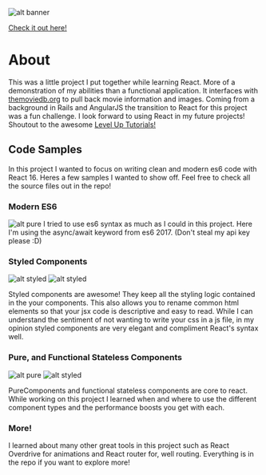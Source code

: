 ![alt banner](https://i.imgur.com/9K0hcaX.png)

[Check it out here!](http://react-movie-db.s3-website.us-east-2.amazonaws.com/)

# About
This was a little project I put together while learning React. More of a demonstration of my abilities than a functional application. It interfaces with [themoviedb.org](https://www.themoviedb.org) to pull back movie information and images. Coming from a background in Rails and AngularJS the transition to React for this project was a fun challenge. I look forward to using React in my future projects! Shoutout to the awesome [Level Up Tutorials!](https://www.leveluptutorials.com/)

## Code Samples
In this project I wanted to focus on writing clean and modern es6 code with React 16. Heres a few samples I wanted to show off. Feel free to check all the source files out in the repo!

### Modern ES6
![alt pure](https://i.imgur.com/CmEiKhY.png)
I tried to use es6 syntax as much as I could in this project. Here I'm using the async/await keyword from es6 2017. (Don't steal my api key please :D)

### Styled Components
![alt styled](https://i.imgur.com/RVfPd89.png) ![alt styled](https://i.imgur.com/9IBMtyT.png)

Styled components are awesome! They keep all the styling logic contained in the your components. This also allows you to rename common html elements so that your  jsx code is descriptive and easy to read. While I can understand the sentiment of not wanting to write your css in a js file, in my opinion styled components are very elegant and compliment React's syntax well.

### Pure, and Functional Stateless Components
![alt pure](https://i.imgur.com/yFdIvoD.png) ![alt styled](https://i.imgur.com/wscWy8q.png)

PureComponents and functional stateless components are core to react. While working on this project I learned when and where to use the different component types and the performance boosts you get with each.

### More!
I learned about many other great tools in this project such as React Overdrive for animations and React router for, well routing. Everything is in the repo if you want to explore more!
